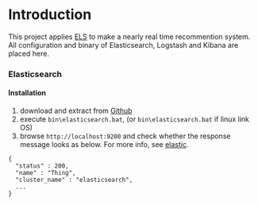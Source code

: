 # Introduction

This project applies [ELS](https://www.elastic.co/webinars/introduction-elk-stack) to make a nearly real time recommention system.   
All configuration and binary of Elasticsearch, Logstash and Kibana are placed here.

### Elasticsearch
#### Installation
1. download and extract from [Github](https://github.com/VenRaaS/elk.git)
2. execute `bin\elasticsearch.bat`, (or `bin\elasticsearch.bat` if linux link OS)
3. browse `http://localhost:9200` and check whether the response message looks as below. For more info, see [elastic](https://www.elastic.co/guide/en/elasticsearch/reference/current/setup.html). 
```
{
  "status" : 200,
  "name" : "Thing",
  "cluster_name" : "elasticsearch",
  ...
}
```
   
